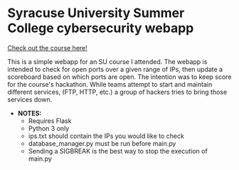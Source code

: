 # Syracuse University Summer College cybersecurity webapp

[Check out the course here!](http://summercollege.syr.edu/cybersecurity-hack-a-thon-challenge/)

This is a simple webapp for an SU course I attended.
The webapp is intended to check for open ports over a given range of IPs, then update a scoreboard based on which ports are open.
The intention was to keep score for the course's hackathon.
While teams attempt to start and maintain different services, (FTP, HTTP, etc.) a group of hackers tries to bring those services down.

* **NOTES:**
	+ Requires Flask
    + Python 3 only
    + ips.txt should contain the IPs you would like to check
    + database_manager.py must be run before main.py
    + Sending a SIGBREAK is the best way to stop the execution of main.py
